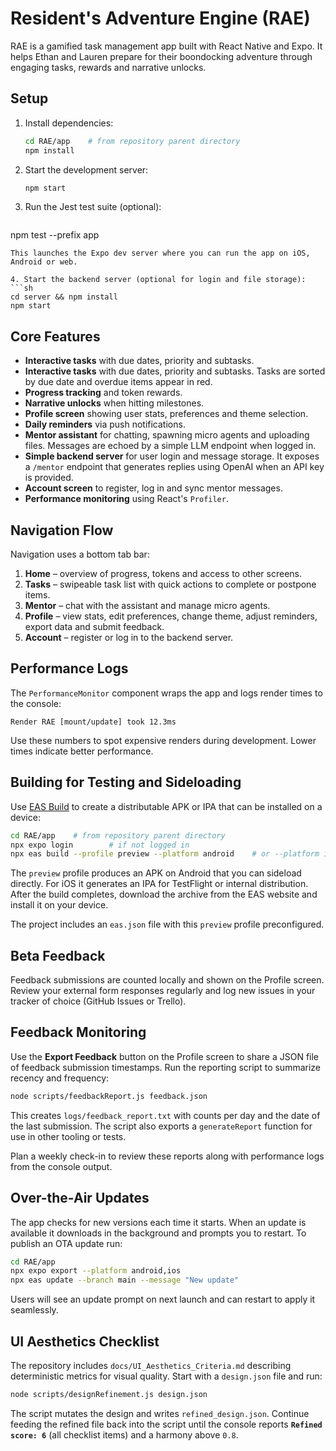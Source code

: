 # Resident's Adventure Engine (RAE)

RAE is a gamified task management app built with React Native and Expo. It helps Ethan and Lauren prepare for their boondocking adventure through engaging tasks, rewards and narrative unlocks.

## Setup

1. Install dependencies:
   ```sh
   cd RAE/app    # from repository parent directory
   npm install
   ```
2. Start the development server:
   ```sh
   npm start
   ```
3. Run the Jest test suite (optional):
   ```sh
 npm test --prefix app
  ```
  This launches the Expo dev server where you can run the app on iOS, Android or web.

4. Start the backend server (optional for login and file storage):
  ```sh
  cd server && npm install
  npm start
  ```

## Core Features

- **Interactive tasks** with due dates, priority and subtasks.
- **Interactive tasks** with due dates, priority and subtasks. Tasks are sorted by due date and overdue items appear in red.
- **Progress tracking** and token rewards.
- **Narrative unlocks** when hitting milestones.
- **Profile screen** showing user stats, preferences and theme selection.
- **Daily reminders** via push notifications.
- **Mentor assistant** for chatting, spawning micro agents and uploading files. Messages are echoed by a simple LLM endpoint when logged in.
- **Simple backend server** for user login and message storage. It exposes a `/mentor` endpoint that generates replies using OpenAI when an API key is provided.
- **Account screen** to register, log in and sync mentor messages.
- **Performance monitoring** using React's `Profiler`.

## Navigation Flow

Navigation uses a bottom tab bar:
1. **Home** – overview of progress, tokens and access to other screens.
2. **Tasks** – swipeable task list with quick actions to complete or postpone items.
3. **Mentor** – chat with the assistant and manage micro agents.
4. **Profile** – view stats, edit preferences, change theme, adjust reminders, export data and submit feedback.
5. **Account** – register or log in to the backend server.

## Performance Logs

The `PerformanceMonitor` component wraps the app and logs render times to the console:
```
Render RAE [mount/update] took 12.3ms
```
Use these numbers to spot expensive renders during development. Lower times indicate better performance.

## Building for Testing and Sideloading

Use [EAS Build](https://docs.expo.dev/build/introduction/) to create a distributable APK or IPA that can be installed on a device:

```sh
cd RAE/app    # from repository parent directory
npx expo login        # if not logged in
npx eas build --profile preview --platform android    # or --platform ios
```

The `preview` profile produces an APK on Android that you can sideload directly. For iOS it generates an IPA for TestFlight or internal distribution. After the build completes, download the archive from the EAS website and install it on your device.

The project includes an `eas.json` file with this `preview` profile preconfigured.

## Beta Feedback

Feedback submissions are counted locally and shown on the Profile screen. Review your external form responses regularly and log new issues in your tracker of choice (GitHub Issues or Trello).

## Feedback Monitoring

Use the **Export Feedback** button on the Profile screen to share a JSON file of feedback submission timestamps. Run the reporting script to summarize recency and frequency:

```sh
node scripts/feedbackReport.js feedback.json
```

This creates `logs/feedback_report.txt` with counts per day and the date of the last submission.
The script also exports a `generateReport` function for use in other tooling or tests.

Plan a weekly check-in to review these reports along with performance logs from the console output.

## Over-the-Air Updates

The app checks for new versions each time it starts. When an update is available it downloads in the background and prompts you to restart. To publish an OTA update run:

```sh
cd RAE/app
npx expo export --platform android,ios
npx eas update --branch main --message "New update"
```

Users will see an update prompt on next launch and can restart to apply it seamlessly.


## UI Aesthetics Checklist

The repository includes `docs/UI_Aesthetics_Criteria.md` describing deterministic metrics for visual quality. Start with a `design.json` file and run:

```sh
node scripts/designRefinement.js design.json
```

The script mutates the design and writes `refined_design.json`. Continue feeding the refined file back into the script until the console reports **`Refined score: 6`** (all checklist items) and a harmony above `0.8`.
